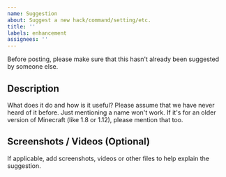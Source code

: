 ```yaml
---
name: Suggestion
about: Suggest a new hack/command/setting/etc.
title: ''
labels: enhancement
assignees: ''
---
```

Before posting, please make sure that this hasn't already been suggested by someone else.

## Description
What does it do and how is it useful? Please assume that we have never heard of it before. Just mentioning a name won't work. If it's for an older version of Minecraft (like 1.8 or 1.12), please mention that too.

## Screenshots / Videos (Optional)
If applicable, add screenshots, videos or other files to help explain the suggestion.
